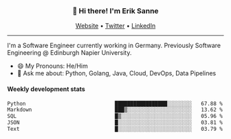 <h3 align="center">👋 Hi there! I'm Erik Sanne</h3>
<p align="center">
  <a href="https://eriksanne.com">Website</a> •
  <a href="https://twitter.com/ErikKonradSanne">Twitter</a> •
  <a href="https://www.linkedin.com/in/eriksanne/">LinkedIn</a>
</p>

---
I'm a Software Engineer currently working in Germany. Previously Software Engineering @ Edinburgh Napier University.

- 😄 My Pronouns: He/Him
- 💬 Ask me about: Python, Golang, Java, Cloud, DevOps, Data Pipelines

<h4>Weekly development stats</h4>
<!--START_SECTION:waka-->

```txt
Python                             █████████████████░░░░░░░░   67.88 %
Markdown                           ███▒░░░░░░░░░░░░░░░░░░░░░   13.62 %
SQL                                █▒░░░░░░░░░░░░░░░░░░░░░░░   05.96 %
JSON                               █░░░░░░░░░░░░░░░░░░░░░░░░   03.81 %
Text                               █░░░░░░░░░░░░░░░░░░░░░░░░   03.79 %
```

<!--END_SECTION:waka-->
